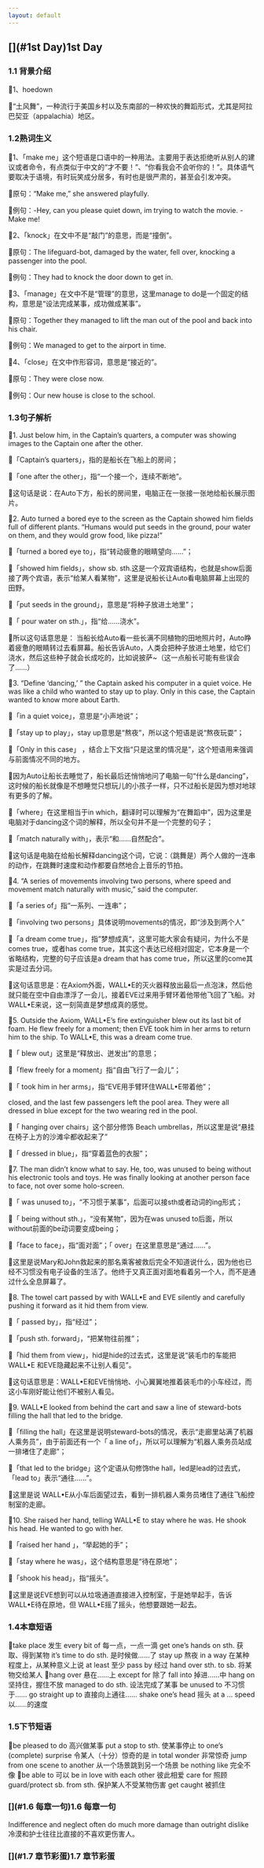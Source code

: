 ```yaml
---
layout: default
---
```


## [](#1st Day)1st Day

### [](#1.1背景介绍)1.1 背景介绍
 
 🌈1、hoedown
 
 🍬“土风舞”，一种流行于美国乡村以及东南部的一种欢快的舞蹈形式，尤其是阿拉巴契亚（appalachia）地区。
 
 
 
### [](#1.2熟词生义)1.2熟词生义

🌈1、「make me」这个短语是口语中的一种用法。主要用于表达拒绝听从别人的建议或者命令，有点类似于中文的“才不要！”、“你看我会不会听你的！”。具体语气要取决于语境，有时玩笑成分居多，有时也是很严肃的，甚至会引发冲突。

🍬原句：“Make me,” she answered playfully.

🍬例句：-Hey, can you please quiet down, im trying to watch the movie. 
-Make me!

🌈2、「knock」在文中不是“敲门”的意思，而是“撞倒”。

🍬原句：The lifeguard-bot, damaged by the water, fell over, knocking a passenger into the pool.

🍬例句：They had to knock the door down to get in.

🌈3、「manage」在文中不是“管理”的意思，这里manage to do是一个固定的结构，意思是“设法完成某事，成功做成某事”。

🍬原句：Together they managed to lift the man out of the pool and back into his chair.

🍬例句：We managed to get to the airport in time.

🌈4、「close」在文中作形容词，意思是“接近的”。

🍬原句：They were close now.

🍬例句：Our new house is close to the school.



### [](#1.3句子解析)1.3句子解析

🌈1. Just below him, in the Captain’s quarters, a computer was showing images to the Captain one after the other.

🍬「Captain’s quarters」，指的是船长在飞船上的房间；

🍬「one after the other」，指“一个接一个，连续不断地”。

🍬这句话是说：在Auto下方，船长的房间里，电脑正在一张接一张地给船长展示图片。

🌈2. Auto turned a bored eye to the screen as the Captain showed him fields full of different plants. “Humans would put seeds in the ground, pour water on them, and they would grow food, like pizza!”

🍬「turned a bored eye to」，指“转动疲惫的眼睛望向……”；

🍬「showed him fields」，show sb. sth.这是一个双宾语结构，也就是show后面接了两个宾语，表示“给某人看某物”，这里是说船长让Auto看电脑屏幕上出现的田野。

🍬「put seeds in the ground」，意思是“将种子放进土地里”；

🍬「 pour water on sth.」，指“给……浇水”。

🍬所以这句话意思是： 当船长给Auto看一些长满不同植物的田地照片时，Auto睁着疲惫的眼睛转过去看屏幕。船长告诉Auto，人类会把种子放进土地里，给它们浇水，然后这些种子就会长成吃的，比如说披萨~（这一点船长可能有些误会了……）

🌈3. “Define ‘dancing,’ ” the Captain asked his computer in a quiet voice. He was like a child who wanted to stay up to play. Only in this case, the Captain wanted to know more about Earth.

🍬「in a quiet voice」，意思是“小声地说”；

🍬「stay up to play」，stay up意思是“熬夜”，所以这个短语是说“熬夜玩耍”；

🍬「Only in this case」 ，结合上下文指“只是这里的情况是”，这个短语用来强调与前面情况不同的地方。

🍬因为Auto让船长去睡觉了，船长最后还悄悄地问了电脑一句“什么是dancing”，这时候的船长就像是不想睡觉只想玩儿的小孩子一样，只不过船长是因为想对地球有更多的了解。

🍬「where」在这里相当于in which，翻译时可以理解为“在舞蹈中”，因为这里是电脑对于dancing这个词的解释，所以全句并不是一个完整的句子；

🍬「match naturally with」，表示“和……自然配合”。

🍬这句话是电脑在给船长解释dancing这个词，它说：（跳舞是）两个人做的一连串的动作，在跳舞时速度和动作都要自然地合上音乐的节拍。

🌈4. “A series of movements involving two persons, where speed and movement match naturally with music,” said the computer.

🍬「a series of」指“一系列、一连串”；

🍬「involving two persons」具体说明movements的情况，即“涉及到两个人”

🍬「a dream come true」，指”梦想成真“，这里可能大家会有疑问，为什么不是comes true，或者has come true，其实这个表达已经相对固定，它本身是一个省略结构，完整的句子应该是a dream that has come true，所以这里的come其实是过去分词。

🍬这句话意思是：在Axiom外面，WALL•E的灭火器释放出最后一点泡沫，然后他就只能在空中自由漂浮了一会儿，接着EVE过来用手臂环着他带他飞回了飞船。对WALL•E来说，这一刻简直是梦想成真的感觉。

🌈5. Outside the Axiom, WALL•E’s fire extinguisher blew out its last bit of foam. He flew freely for a moment; then EVE took him in her arms to return him to the ship. To WALL•E, this was a dream come true.

🍬「 blew out」这里是“释放出、迸发出”的意思；

🍬「flew freely for a moment」指“自由飞行了一会儿”；

🍬「 took him in her arms」，指“EVE用手臂环住WALL•E带着他”；

closed, and the last few passengers left the pool area. They were all dressed in blue except for the two wearing red in the pool.

🍬「 hanging over chairs」这个部分修饰 Beach umbrellas，所以这里是说“悬挂在椅子上方的沙滩伞都收起来了”

🍬「 dressed in blue」，指“穿着蓝色的衣服”；

🌈7. The man didn’t know what to say. He, too, was unused to being without his electronic tools and toys. He was finally looking at another person face to face, not over some holo-screen.

🍬「 was unused to」，“不习惯于某事”，后面可以接sth或者动词的ing形式；

🍬「 being without sth.」，“没有某物”，因为在was unused to后面，所以without前面的be动词要变成being；

🍬「face to face」，指“面对面”；「 over」在这里意思是“通过……”。

🍬这里是说Mary和John救起来的那名乘客被救后完全不知道说什么，因为他也已经不习惯没有电子设备的生活了。他终于又真正面对面地看着另一个人，而不是通过什么全息屏幕了。

🌈8. The towel cart passed by with WALL•E and EVE silently and carefully pushing it forward as it hid them from view.

🍬「 passed by」，指“经过”；

🍬「push sth. forward」，“把某物往前推”；

🍬「hid them from view」，hid是hide的过去式，这里是说“装毛巾的车能把WALL•E 和EVE隐藏起来不让别人看见”。

🍬这句话意思是：WALL•E和EVE悄悄地、小心翼翼地推着装毛巾的小车经过，而这小车刚好能让他们不被别人看见。

🌈9. WALL•E looked from behind the cart and saw a line of steward-bots filling the hall that led to the bridge.

🍬「filling the hall」在这里是说明steward-bots的情况，表示“走廊里站满了机器人乘务员”，由于前面还有一个「 a line of」，所以可以理解为“机器人乘务员站成一排堵住了走廊”；

🍬「that led to the bridge」这个定语从句修饰the hall，led是lead的过去式，「lead to」表示“通往……”。

🍬这里是说 WALL•E从小车后面望过去，看到一排机器人乘务员堵住了通往飞船控制室的走廊。

🌈10. She raised her hand, telling WALL•E to stay where he was. He shook his head. He wanted to go with her.

🍬「raised her hand 」，“举起她的手”；

🍬「stay where he was」，这个结构意思是“待在原地”；

🍬「shook his head」，指“摇头”。

🍬这里是说EVE想到可以从垃圾通道直接进入控制室，于是她举起手，告诉 WALL•E待在原地，但 WALL•E摇了摇头，他想要跟她一起去。



### [](#1.4本章短语)1.4本章短语

🌈take place 发生
every bit of 每一点，一点一滴
get one’s hands on sth. 获取、得到某物
it’s time to do sth. 是时候做……了
stay up 熬夜
in a way 在某种程度上，从某种意义上说
at least  至少
pass by 经过
hand over sth. to sb. 将某物交给某人
🌈hang over 悬在……上
except for 除了
fall into 掉进……中
hang on 坚持住，握住不放
managed to do sth. 设法完成了某事
be unused to 不习惯于……
go straight up to 直接向上通往……
shake one’s head 摇头
at a … speed  以……的速度


### [](#1.5下节短语)1.5下节短语

🍬be pleased to do 高兴做某事
put a stop to sth. 使某事停止
to one’s (complete) surprise  令某人（十分）惊奇的是
in total wonder 非常惊奇
jump from one scene to another 从一个场景跳到另一个场景
be nothing like 完全不像
🍬be able to 可以
be in love with each other 彼此相爱
care for 照顾
guard/protect sb. from sth. 保护某人不受某物伤害
get caught 被抓住


### [](#1.6 每章一句)1.6 每章一句

Indifference and neglect often do much more damage than outright dislike
冷漠和护士往往比直接的不喜欢更伤害人。

### [](#1.7 章节彩蛋)1.7 章节彩蛋




